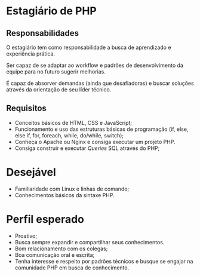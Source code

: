 # Estagiário de PHP

## Responsabilidades

O estagiário tem como responsabilidade a busca de aprendizado e experiência prática.

Ser capaz de se adaptar ao workflow e padrões de desenvolvimento da equipe para no futuro sugerir melhorias.

É capaz de absorver demandas (ainda que desafiadoras) e buscar soluções através da orientação de seu líder técnico.

## Requisitos

- Conceitos básicos de HTML, CSS e JavaScript;
- Funcionamento e uso das estruturas básicas de programação (if, else, else if, for, foreach, while, do/while, switch);
- Conheça o Apache ou Nginx e consiga executar um projeto PHP.
- Consiga construir e executar *Queries* SQL através do PHP; 

# Desejável

- Familiaridade com Linux e linhas de comando;
- Conhecimentos básicos da sintaxe PHP.

# Perfil esperado

- Proativo;
- Busca sempre expandir e compartilhar seus conhecimentos.
- Bom relacionamento com os colegas;
- Boa comunicação oral e escrita;
- Tenha interesse e respeito por padrões técnicos e busque se engajar na comunidade PHP em busca de conhecimento.
